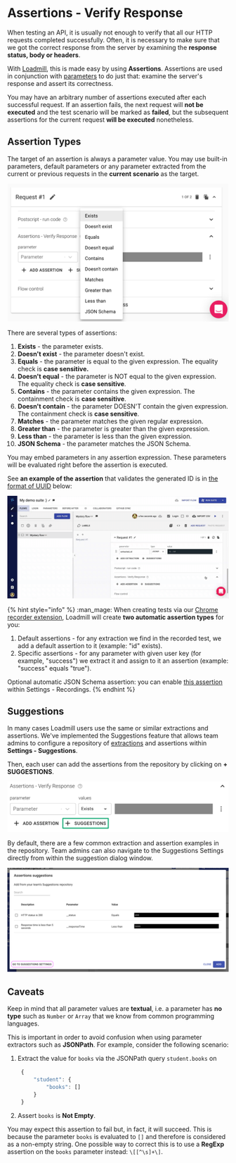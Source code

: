 # Assertions - Verify Response

When testing an API, it is usually not enough to verify that all our HTTP requests completed successfully. Often, it is necessary to make sure that we got the correct response from the server by examining the **response status, body or headers**.

With [Loadmill](https://www.loadmill.com), this is made easy by using **Assertions**. Assertions are used in conjunction with [parameters](parameters/) to do just that: examine the server's response and assert its correctness.

You may have an arbitrary number of assertions executed after each successful request. If an assertion fails, the next request will **not be executed** and the test scenario will be marked as **failed**, but the subsequent assertions for the current request **will be executed** nonetheless.

## Assertion Types

The target of an assertion is always a parameter value. You may use built-in parameters, default parameters or any parameter extracted from the current or previous requests in the **current scenario** as the target.

![The request Assertions - Verify Response section](../.gitbook/assets/screenshot-2021-10-03t144851.572.png)

There are several types of assertions:

1. **Exists** - the parameter exists.
2. **Doesn't exist** - the parameter doesn't exist.
3. **Equals** - the parameter is equal to the given expression. The equality check is **case sensitive.**
4. **Doesn't equal** - the parameter is NOT equal to the given expression. The equality check is **case sensitive**.
5. **Contains** - the parameter contains the given expression. The containment check is **case sensitive**.
6. **Doesn't contain** - the parameter DOESN'T contain the given expression. The containment check is **case sensitive**.
7. **Matches** - the parameter matches the given regular expression.
8. **Greater than** - the parameter is greater than the given expression.
9. **Less than** - the parameter is less than the given expression.
10. **JSON Schema** - the parameter matches the JSON Schema.

You may embed parameters in any assertion expression. These parameters will be evaluated right before the assertion is executed.

See **an example of the assertion** that validates the generated ID is in [the format of UUID](https://docs.loadmill.com/api-testing/test-suite-editor/functions#\_\_is\_uuid-target) below:

![](../.gitbook/assets/video1582528102-online-video-cut.gif)

{% hint style="info" %}
:man\_mage: When creating tests via our [Chrome recorder extension](https://docs.loadmill.com/working-with-the-recorder), Loadmill will create **two automatic assertion types** for you:

1. Default assertions - for any extraction we find in the recorded test, we add a default assertion to it (example: "id" exists).
2. Specific assertions - for any parameter with given user key (for example, "success") we extract it and assign to it an assertion (example: "success" equals "true").

Optional automatic JSON Schema assertion: you can enable [this assertion](https://docs.loadmill.com/working-with-the-recorder/recorder-settings#strict-response-validation) within Settings - Recordings.
{% endhint %}

## Suggestions

In many cases Loadmill users use the same or similar extractions and assertions. We've implemented the Suggestions feature that allows team admins to configure a repository of [extractions](https://docs.loadmill.com/api-testing/test-suite-editor/set-parameters-extractions) and assertions within **Settings - Suggestions**.

Then, each user can add the assertions from the repository by clicking on **+ SUGGESTIONS**.

![](../.gitbook/assets/screenshot-2021-10-03t145350.482.png)

By default, there are a few common extraction and assertion examples in the repository. Team admins can also navigate to the Suggestions Settings directly from within the suggestion dialog window.

![](../.gitbook/assets/screen-shot-2021-05-09-at-15.40.18.png)

## Caveats

Keep in mind that all parameter values are **textual**, i.e. a parameter has **no type** such as `Number` or `Array` that we know from common programming languages.

This is important in order to avoid confusion when using parameter extractors such as **JSONPath**. For example, consider the following scenario:

1.  Extract the value for `books` via the JSONPath query `student.books` on

    ```javascript
     {
         "student": {
             "books": []
         }
     }
    ```
2. Assert `books` is **Not Empty**.

You may expect this assertion to fail but, in fact, it will succeed. This is because the parameter `books` is evaluated to `[]` and therefore is considered as a non-empty string. One possible way to correct this is to use a **RegExp** assertion on the `books` parameter instead: `\[[^\s]+\]`.
